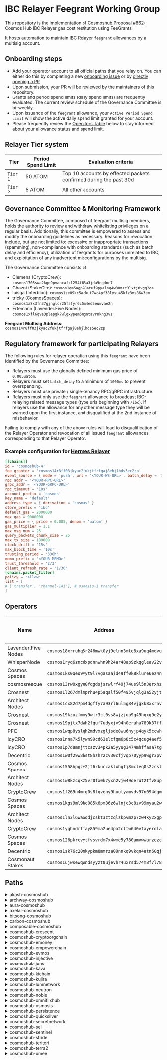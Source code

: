 # IBC Relayer Feegrant Working Group

This repository is the implementation of [Cosmoshub Proposal #862](https://www.mintscan.io/cosmos/proposals/862): Cosmos Hub IBC Relayer gas cost restitution using FeeGrants

It hosts automation to maintain IBC Relayer `feegrant` allowances by a multisig account.

## Onboarding steps
- Add your operator account to all official paths that you relay on. You can either do this by completing a new [onboarding issue](https://github.com/cryptocrew-validators/relayer-feegrant-wg/issues/new?assignees=&labels=operator-onboarding&projects=&template=operator_onboarding.md&title=Operator+Onboarding%3A+%5BYour+Name%5D) or by [directly opening a PR](https://github.com/cryptocrew-validators/relayer-feegrant-wg/compare)
- Upon submission, your PR will be reviewed by the maintainers of this repository.
- Grants and period spend limits (daily spend limits) are frequently evaluated. The current review schedule of the Governance Committee is bi-weekly.
- Upon issuance of the `feegrant` allowance, your `Active Period Spend Limit` will show the active daily spend limit granted for your account.
- Please frequently review the [Operators Table](#operators) below to stay informed about your allowance status and spend limit.

## Relayer Tier system

| Tier | Period Spend Limit | Evaluation criteria |
| ---- | ------------------ | ------------------- |
| `Tier 1` | 50 ATOM | Top 10 accounts by effected packets confirmed during the past 30d |
| `Tier 2` | 5 ATOM | All other accounts |

## Governance Committee & Monitoring Framework

The Governance Committee, composed of feegrant multisig members, holds the authority to review and withdraw whitelisting privileges on a regular basis. Additionally, this committee is empowered to assess and modify the onboarding guidelines as necessary. Reasons for revocation include, but are not limited to: excessive or inappropriate transactions (spamming), non-compliance with onboarding standards (such as batch delay and efficiency), utilization of feegrants for purposes unrelated to IBC, and exploitation of any inadvertent misconfigurations by the multisig.

The Governance Committee consists of:

- Clemens (CryptoCrew): `cosmos1705swa2kgn9pvancafzl254f63a3jda9ngdnc7`
- Ghazni (StakeCito): `cosmos1qm5agp78atuf9pyalsq4w30mzc3lxtj0vgq2qe`
- luisqa (Interbloc): `cosmos1ze09kc5ackut7wc4pf38lysu45kfz3ms86w3em`
- tricky (CosmosSpaces): `cosmos1a8x3fn37gjnglcr25fsfyr6c5m4ed5euwvae2n`
- Ertemann (Lavender.Five Nodes): `cosmos1xfl6qve3plepgk7wlgxypem5ngntavrnkng3vz`

**Feegrant Multisig Address:** `cosmos14r8ff03jkyac2fukjtfrfgaj8ehjlhds5ec2zp`

## Regulatory framework for participating Relayers 

The following rules for relayer operation using this `feegrant` have been identified by the Governance Committee:

- Relayers must use the globally defined minimum gas price of `0.005uatom`.
- Relayers must set `batch_delay` to a minimum of `1000ms` to prevent overspending.
- Relayers must use private / single-tenancy RPC/gRPC infrastructure.
- Relayers must only use the `feegrant` allowance to broadcast IBC-relaying related message types (type urls beginning with `/ibc`). If relayers use the allowance for any other message type they will be warned upon the first instance, and disqualified at the 2nd instance of misbehavior.

Failing to comply with any of the above rules will lead to disqualification of the Relayer Operator and revocation of all issued `feegrant` allowances corresponding to that Relayer Operator.

### Example configuration for [Hermes Relayer](https://hermes.informal.systems)

```toml
[[chains]]
id = 'cosmoshub-4'
fee_granter = 'cosmos14r8ff03jkyac2fukjtfrfgaj8ehjlhds5ec2zp'
event_source = { mode = 'push', url = '<YOUR-WS-URL>', batch_delay = '1000ms' }
rpc_addr = '<YOUR-RPC-URL>'
grpc_addr = '<YOUR-GRPC-URL>'
rpc_timeout = '10s'
account_prefix = 'cosmos'
key_name = 'default'
address_type = { derivation = 'cosmos' }
store_prefix = 'ibc'
default_gas = 2000000
max_gas = 9000000
gas_price = { price = 0.005, denom = 'uatom' }
gas_multiplier = 1.1
max_msg_num = 25
query_packets_chunk_size = 25
max_tx_size = 180000
clock_drift = '15s'
max_block_time = '10s'
trusting_period = '336h'
memo_prefix = '<YOUR-MEMO>'
trust_threshold = '2/3'
client_refresh_rate = '1/30'
[chains.packet_filter]
policy = 'allow'
list = [
# ['transfer', 'channel-141'], # osmosis-1 transfer
] 
```

## Operators

| Name | Address | Total Paths | Discord | Telegram | Period Spend Limit | Active Period Spend Limit |
|------|---------|-------------|---------|----------|--------------------|---------------------------|
| Lavender.Five Nodes | `cosmos18xrruhq5r246mwk0yj9elnn3mte8xa9uq4mdvu` | 13 | [`dylanschultzie`](https://discordapp.com/users/dylanschultzie) | [`dylanschultzie`](https://t.me/dylanschultzie) | 50.0 | 50.0 |
| WhisperNode | `cosmos1ryq6zncdxpdnnwhn9h24ar48ap9zkqgleav22v` | 13 | [`ghostdotexe`](https://discordapp.com/users/ghostdotexe) | [`gh0stdotexe`](https://t.me/gh0stdotexe) | 50.0 | 50.0 |
| Cosmos Spaces | `cosmos1ks0qeq9vyt9l7vgasaajd49ff0k8klure6ez4n` | 11 | [`.tricky_.`](https://discordapp.com/users/.tricky_.) | [`Char1esBark1ey`](https://t.me/Char1esBark1ey) | 50.0 | 50.0 |
| cosmosrescue | `cosmos13rw0xgyu0fqgdsjsrwlrf49j74us9l5n3erxhz` | 11 | [`subzero0057`](https://discordapp.com/users/subzero0057) | [`alagiz`](https://t.me/alagiz) | 50.0 | 50.0 |
| Crosnest | `cosmos1l267dmlmprhu4p5aqslf50f495vjqlg3a52yjt` | 7 | [`galadrin_crosnest`](https://discordapp.com/users/galadrin_crosnest) | [`crosnest_com`](https://t.me/crosnest_com) | 50.0 | 50.0 |
| Architect Nodes | `cosmos1cx82d7pm4dgffy7a93rl6ul5g84vjgxk8xxrnv` | 7 | [`architectnodes`](https://discordapp.com/users/architectnodes) | [`social244305_Architect_Nodes`](https://t.me/social244305_Architect_Nodes) | 50.0 | 50.0 |
| Crosnest | `cosmos19kzuzfmmy9wjr3cl0ss8wjzjup9g49hqxg9e2y` | 6 | [`galadrin_crosnest`](https://discordapp.com/users/galadrin_crosnest) | [`crosnest_com`](https://t.me/crosnest_com) | 50.0 | 50.0 |
| Crosnest | `cosmos19pjtx7dah2fquf7udyxjv94h0eraha789k37ff` | 5 | [`galadrin_crosnest`](https://discordapp.com/users/galadrin_crosnest) | [`crosnest_com`](https://t.me/crosnest_com) | 50.0 | 50.0 |
| PFC | `cosmos1wqp8yslqh2mdvxzgljsde8wu6nyjp4qyk5ccwh` | 5 | [`.pfc`](https://discordapp.com/users/.pfc) | [`pfc_validator`](https://t.me/pfc_validator) | 0.0 | 0.0 |
| IcyCRO | `cosmos1nna7k5lywn99cd63elcfqm6p8c5c4qcug4aef5` | 4 | [`zanglang`](https://discordapp.com/users/zanglang) | [`zanglang`](https://t.me/zanglang) | 50.0 | 50.0 |
| IcyCRO | `cosmos1p7d8mnjttcszv34pk2a5yyug3474mhffasa7tg` | 3 | [`zanglang`](https://discordapp.com/users/zanglang) | [`zanglang`](https://t.me/zanglang) | 50.0 | 50.0 |
| Decentrio | `cosmos1w0f29w3hst8hzhr2cv30cfjvqp70yyp9wgr3pv` | 3 | [`dunguyen29`](https://discordapp.com/users/dunguyen29) | [`dunguyen_29`](https://t.me/dunguyen_29) | 50.0 | 50.0 |
| Cosmos Spaces | `cosmos1558hpgzv2jt6rkuccaklxhgtj8mcleq0s2zcsl` | 2 | [`.tricky_.`](https://discordapp.com/users/.tricky_.) | [`Char1esBark1ey`](https://t.me/Char1esBark1ey) | 50.0 | 50.0 |
| Architect Nodes | `cosmos1w8kzcqk25vr0fx0k7yxn2vjw49qerut2tfv8up` | 2 | [`architectnodes`](https://discordapp.com/users/architectnodes) | [`social244305_Architect_Nodes`](https://t.me/social244305_Architect_Nodes) | 50.0 | 50.0 |
| CryptoCrew | `cosmos1f269n4mrg0s8tqveny9huulyamvdv97n094dgm` | 1 | [`ccclaimens`](https://discordapp.com/users/ccclaimens) | [`clemensg`](https://t.me/clemensg) | 50.0 | 50.0 |
| Cosmos Spaces | `cosmos1kgs9ml9hc085k6pm36z6wlnjc3c8zv99myau2w` | 1 | [`.tricky_.`](https://discordapp.com/users/.tricky_.) | [`Char1esBark1ey`](https://t.me/Char1esBark1ey) | 50.0 | 50.0 |
| Architect Nodes | `cosmos1ln3l6waaqdjcskt3ztzqlzkpvmzp7zw4ky2xgp` | 1 | [`architectnodes`](https://discordapp.com/users/architectnodes) | [`social244305_Architect_Nodes`](https://t.me/social244305_Architect_Nodes) | 50.0 | 50.0 |
| CryptoCrew | `cosmos1yghndrffay859ma2ue4pa2cltw640vtayerdla` | 1 | [`@ccclaimens`](https://discordapp.com/users/@ccclaimens) | [`@clemensg`](https://t.me/@clemensg) | 50.0 | 50.0 |
| Cosmos Spaces | `cosmos126pkrcvytfvsvrdm7x4wme5y780amvwwarzezc` | 1 | [`.tricky_.`](https://discordapp.com/users/.tricky_.) | [`Char1esBark1ey`](https://t.me/Char1esBark1ey) | 50.0 | 50.0 |
| Decentrio | `cosmos1sk76c20mkypkm8mmrza09nnkq9vkqn4atn60qj` | 1 | [`dunguyen29`](https://discordapp.com/users/dunguyen29) | [`dunguyen_29`](https://t.me/dunguyen_29) | 50.0 | 50.0 |
| Cosmonaut Stakes | `cosmos1ujwsewqwndsyyzt0ujevhr4uxrsd574m8f7l78` | 1 | [`danoly`](https://discordapp.com/users/danoly) | [`CosmonautStakes`](https://t.me/CosmonautStakes) | 50.0 | 50.0 |

## Paths

<details><summary>akash-cosmoshub</summary>

| Name | Chain 1 Address | Chain 2 Address | Period Spend Limit | Active Period Spend Limit |
|------|-----------------|-----------------|--------------------|---------------------------|
| Cosmos Spaces | `akash1ks0qeq9vyt9l7vgasaajd49ff0k8klur5p59vf` | `cosmos1ks0qeq9vyt9l7vgasaajd49ff0k8klure6ez4n` | 0.0 | 0.0 |
| Lavender.Five Nodes | `akash18xrruhq5r246mwk0yj9elnn3mte8xa9udwk24x` | `cosmos18xrruhq5r246mwk0yj9elnn3mte8xa9uq4mdvu` | 0.0 | 0.0 |
| cosmosrescue | `akash1p4557mdpc2qk8vcemeqgrcg55gs2uyznfd6276` | `cosmos13rw0xgyu0fqgdsjsrwlrf49j74us9l5n3erxhz` | 0.0 | 0.0 |
| Cosmonaut Stakes | `akash12396w3rxfpe349h7vdhs4e35y4xqq7rxjfnznt` | `cosmos1ujwsewqwndsyyzt0ujevhr4uxrsd574m8f7l78` | 0.0 | 0.0 |
| WhisperNode | `akash1ryq6zncdxpdnnwhn9h24ar48ap9zkqgl5xpdnk` | `cosmos1ryq6zncdxpdnnwhn9h24ar48ap9zkqgleav22v` | 0.0 | 0.0 |
</details>

<details><summary>archway-cosmoshub</summary>

| Name | Chain 1 Address | Chain 2 Address | Period Spend Limit | Active Period Spend Limit |
|------|-----------------|-----------------|--------------------|---------------------------|
| Crosnest | `archway1l267dmlmprhu4p5aqslf50f495vjqlg3glkqcu` | `cosmos1l267dmlmprhu4p5aqslf50f495vjqlg3a52yjt` | 0.0 | 0.0 |
| Lavender.Five Nodes | `archway18xrruhq5r246mwk0yj9elnn3mte8xa9u478fxt` | `cosmos18xrruhq5r246mwk0yj9elnn3mte8xa9uq4mdvu` | 0.0 | 0.0 |
| WhisperNode | `archway1ryq6zncdxpdnnwhn9h24ar48ap9zkqglvkswqm` | `cosmos1ryq6zncdxpdnnwhn9h24ar48ap9zkqgleav22v` | 0.0 | 0.0 |
</details>

<details><summary>aura-cosmoshub</summary>

| Name | Chain 1 Address | Chain 2 Address | Period Spend Limit | Active Period Spend Limit |
|------|-----------------|-----------------|--------------------|---------------------------|
| Crosnest | `aura19pjtx7dah2fquf7udyxjv94h0eraha787qxuts` | `cosmos19pjtx7dah2fquf7udyxjv94h0eraha789k37ff` | 0.0 | 0.0 |
| Lavender.Five Nodes | `aura18xrruhq5r246mwk0yj9elnn3mte8xa9umrv0w9` | `cosmos18xrruhq5r246mwk0yj9elnn3mte8xa9uq4mdvu` | 0.0 | 0.0 |
</details>

<details><summary>axelar-cosmoshub</summary>

| Name | Chain 1 Address | Chain 2 Address | Period Spend Limit | Active Period Spend Limit |
|------|-----------------|-----------------|--------------------|---------------------------|
| Cosmos Spaces | `axelar1558hpgzv2jt6rkuccaklxhgtj8mcleq05y5sm7` | `cosmos1558hpgzv2jt6rkuccaklxhgtj8mcleq0s2zcsl` | 0.0 | 0.0 |
| Crosnest | `axelar19kzuzfmmy9wjr3cl0ss8wjzjup9g49hqzxn3p9` | `cosmos19kzuzfmmy9wjr3cl0ss8wjzjup9g49hqxg9e2y` | 0.0 | 0.0 |
| IcyCRO | `axelar1nna7k5lywn99cd63elcfqm6p8c5c4qcuvmt3z4` | `cosmos1nna7k5lywn99cd63elcfqm6p8c5c4qcug4aef5` | 0.0 | 0.0 |
| cosmosrescue | `axelar1p4557mdpc2qk8vcemeqgrcg55gs2uyznqcp9vp` | `cosmos1nna7k5lywn99cd63elcfqm6p8c5c4qcug4aef5` | 0.0 | 0.0 |
| WhisperNode | `axelar1ryq6zncdxpdnnwhn9h24ar48ap9zkqglan6zpd` | `cosmos1ryq6zncdxpdnnwhn9h24ar48ap9zkqgleav22v` | 0.0 | 0.0 |
</details>

<details><summary>bitsong-cosmoshub</summary>

| Name | Chain 1 Address | Chain 2 Address | Period Spend Limit | Active Period Spend Limit |
|------|-----------------|-----------------|--------------------|---------------------------|
| Architect Nodes | `bitsong16arskkjeeq9jnvwfe78n8m9y06jkj9kp2vc6vn` | `cosmos1cx82d7pm4dgffy7a93rl6ul5g84vjgxk8xxrnv` | 0.0 | 0.0 |
</details>

<details><summary>carbon-cosmoshub</summary>

| Name | Chain 1 Address | Chain 2 Address | Period Spend Limit | Active Period Spend Limit |
|------|-----------------|-----------------|--------------------|---------------------------|
| Lavender.Five Nodes | `swth18xrruhq5r246mwk0yj9elnn3mte8xa9ult3ml9` | `cosmos18xrruhq5r246mwk0yj9elnn3mte8xa9uq4mdvu` | 0.0 | 0.0 |
</details>

<details><summary>composable-cosmoshub</summary>

| Name | Chain 1 Address | Chain 2 Address | Period Spend Limit | Active Period Spend Limit |
|------|-----------------|-----------------|--------------------|---------------------------|
| Cosmos Spaces | `centauri1ks0qeq9vyt9l7vgasaajd49ff0k8kluras573q` | `cosmos1ks0qeq9vyt9l7vgasaajd49ff0k8klure6ez4n` | 0.0 | 0.0 |
| WhisperNode | `centauri1ryq6zncdxpdnnwhn9h24ar48ap9zkqglahpkwl` | `cosmos1ryq6zncdxpdnnwhn9h24ar48ap9zkqgleav22v` | 0.0 | 0.0 |
</details>

<details><summary>cosmoshub-crescent</summary>

| Name | Chain 1 Address | Chain 2 Address | Period Spend Limit | Active Period Spend Limit |
|------|-----------------|-----------------|--------------------|---------------------------|
| Cosmos Spaces | `cosmos1ks0qeq9vyt9l7vgasaajd49ff0k8klure6ez4n` | `cre1ks0qeq9vyt9l7vgasaajd49ff0k8kluraj28q7` | 0.0 | 0.0 |
| Architect Nodes | `cosmos1w8kzcqk25vr0fx0k7yxn2vjw49qerut2tfv8up` | `cre1cx82d7pm4dgffy7a93rl6ul5g84vjgxkrw4xxp` | 0.0 | 0.0 |
| IcyCRO | `cosmos1nna7k5lywn99cd63elcfqm6p8c5c4qcug4aef5` | `cre1nna7k5lywn99cd63elcfqm6p8c5c4qcuvawuue` | 0.0 | 0.0 |
</details>

<details><summary>cosmoshub-cryptoorgchain</summary>

| Name | Chain 1 Address | Chain 2 Address | Period Spend Limit | Active Period Spend Limit |
|------|-----------------|-----------------|--------------------|---------------------------|
| Crosnest | `cosmos19kzuzfmmy9wjr3cl0ss8wjzjup9g49hqxg9e2y` | `cro19kzuzfmmy9wjr3cl0ss8wjzjup9g49hq7ndqk4` | 0.0 | 0.0 |
</details>

<details><summary>cosmoshub-emoney</summary>

| Name | Chain 1 Address | Chain 2 Address | Period Spend Limit | Active Period Spend Limit |
|------|-----------------|-----------------|--------------------|---------------------------|
| Crosnest | `cosmos19kzuzfmmy9wjr3cl0ss8wjzjup9g49hqxg9e2y` | `emoney19kzuzfmmy9wjr3cl0ss8wjzjup9g49hqftldae` | 0.0 | 0.0 |
</details>

<details><summary>cosmoshub-empowerchain</summary>

| Name | Chain 1 Address | Chain 2 Address | Period Spend Limit | Active Period Spend Limit |
|------|-----------------|-----------------|--------------------|---------------------------|
| WhisperNode | `cosmos1ryq6zncdxpdnnwhn9h24ar48ap9zkqgleav22v` | `empower1ryq6zncdxpdnnwhn9h24ar48ap9zkqgl93gpsj` | 0.0 | 0.0 |
</details>

<details><summary>cosmoshub-evmos</summary>

| Name | Chain 1 Address | Chain 2 Address | Period Spend Limit | Active Period Spend Limit |
|------|-----------------|-----------------|--------------------|---------------------------|
| Cosmos Spaces | `cosmos1ks0qeq9vyt9l7vgasaajd49ff0k8klure6ez4n` | `evmos146sl9u5kgsa86mxk6zjhmwlnlxa7l7cwyvlhan` | 0.0 | 0.0 |
| Architect Nodes | `cosmos1cx82d7pm4dgffy7a93rl6ul5g84vjgxk8xxrnv` | `evmos1tusg5d35w03v0s2u5tefvf5yclguye09ctw6zu` | 0.0 | 0.0 |
| IcyCRO | `cosmos1p7d8mnjttcszv34pk2a5yyug3474mhffasa7tg` | `evmos1lldjhjnn32e8vek7cxe9g05nf8j74y0xa6dt3p` | 0.0 | 0.0 |
</details>

<details><summary>cosmoshub-injective</summary>

| Name | Chain 1 Address | Chain 2 Address | Period Spend Limit | Active Period Spend Limit |
|------|-----------------|-----------------|--------------------|---------------------------|
| Cosmos Spaces | `cosmos1ks0qeq9vyt9l7vgasaajd49ff0k8klure6ez4n` | `inj146sl9u5kgsa86mxk6zjhmwlnlxa7l7cwvyea4r` | 0.0 | 0.0 |
| Crosnest | `cosmos1l267dmlmprhu4p5aqslf50f495vjqlg3a52yjt` | `inj1lagtgtck8627009uw39rlmsa6ty5dhwwuujq3m` | 0.0 | 0.0 |
| Decentrio | `cosmos1w0f29w3hst8hzhr2cv30cfjvqp70yyp9wgr3pv` | `inj1n2wzhz0zvrpzjvwfjva6shq0lxyy0d8atf4f5f` | 0.0 | 0.0 |
| Lavender.Five Nodes | `cosmos18xrruhq5r246mwk0yj9elnn3mte8xa9uq4mdvu` | `inj1mx070d26eu5trde862pfl6gaqmzlcj99udwy02` | 0.0 | 0.0 |
| cosmosrescue | `cosmos13rw0xgyu0fqgdsjsrwlrf49j74us9l5n3erxhz` | `inj1w29rwsjjpcmen347qdugjfusun4xshq6zfc6gj` | 0.0 | 0.0 |
| WhisperNode | `cosmos1ryq6zncdxpdnnwhn9h24ar48ap9zkqgleav22v` | `inj1jszj9xyh2eh8lx25u88rsv7hmsytvwsvr6cne0` | 0.0 | 0.0 |
| PFC | `cosmos1wqp8yslqh2mdvxzgljsde8wu6nyjp4qyk5ccwh` | `inj12qsz2ks3c88knmdg70naeu8xap6reeex9vyjg6` | 0.0 | 0.0 |
</details>

<details><summary>cosmoshub-juno</summary>

| Name | Chain 1 Address | Chain 2 Address | Period Spend Limit | Active Period Spend Limit |
|------|-----------------|-----------------|--------------------|---------------------------|
| Cosmos Spaces | `cosmos1ks0qeq9vyt9l7vgasaajd49ff0k8klure6ez4n` | `juno1ks0qeq9vyt9l7vgasaajd49ff0k8klur0g6ej0` | 0.0 | 0.0 |
| Crosnest | `cosmos19pjtx7dah2fquf7udyxjv94h0eraha789k37ff` | `juno19pjtx7dah2fquf7udyxjv94h0eraha78nyj9w4` | 0.0 | 0.0 |
| Architect Nodes | `cosmos1w8kzcqk25vr0fx0k7yxn2vjw49qerut2tfv8up` | `juno1w8kzcqk25vr0fx0k7yxn2vjw49qerut2am0uma` | 0.0 | 0.0 |
| IcyCRO | `cosmos1p7d8mnjttcszv34pk2a5yyug3474mhffasa7tg` | `juno1nna7k5lywn99cd63elcfqm6p8c5c4qcu787zwg` | 0.0 | 0.0 |
| cosmosrescue | `cosmos13rw0xgyu0fqgdsjsrwlrf49j74us9l5n3erxhz` | `juno1p4557mdpc2qk8vcemeqgrcg55gs2uyznjy5kqu` | 0.0 | 0.0 |
| WhisperNode | `cosmos1ryq6zncdxpdnnwhn9h24ar48ap9zkqgleav22v` | `juno1ryq6zncdxpdnnwhn9h24ar48ap9zkqgl0003ds` | 0.0 | 0.0 |
</details>

<details><summary>cosmoshub-kava</summary>

| Name | Chain 1 Address | Chain 2 Address | Period Spend Limit | Active Period Spend Limit |
|------|-----------------|-----------------|--------------------|---------------------------|
| Crosnest | `cosmos19pjtx7dah2fquf7udyxjv94h0eraha789k37ff` | `kava19pjtx7dah2fquf7udyxjv94h0eraha78er9rlw` | 0.0 | 0.0 |
| cosmosrescue | `cosmos13rw0xgyu0fqgdsjsrwlrf49j74us9l5n3erxhz` | `kava1k9jg0f6rtp6vengjjnzd27plvygsr9r0wuu0qt` | 0.0 | 0.0 |
</details>

<details><summary>cosmoshub-kichain</summary>

| Name | Chain 1 Address | Chain 2 Address | Period Spend Limit | Active Period Spend Limit |
|------|-----------------|-----------------|--------------------|---------------------------|
| Crosnest | `cosmos19kzuzfmmy9wjr3cl0ss8wjzjup9g49hqxg9e2y` | `ki19kzuzfmmy9wjr3cl0ss8wjzjup9g49hqh95kws` | 0.0 | 0.0 |
</details>

<details><summary>cosmoshub-kujira</summary>

| Name | Chain 1 Address | Chain 2 Address | Period Spend Limit | Active Period Spend Limit |
|------|-----------------|-----------------|--------------------|---------------------------|
| Cosmos Spaces | `cosmos1558hpgzv2jt6rkuccaklxhgtj8mcleq0s2zcsl` | `kujira1558hpgzv2jt6rkuccaklxhgtj8mcleq0pzqqa4` | 0.0 | 0.0 |
| Crosnest | `cosmos1l267dmlmprhu4p5aqslf50f495vjqlg3a52yjt` | `kujira1l267dmlmprhu4p5aqslf50f495vjqlg3vugulp` | 0.0 | 0.0 |
| IcyCRO | `cosmos1nna7k5lywn99cd63elcfqm6p8c5c4qcug4aef5` | `kujira1nna7k5lywn99cd63elcfqm6p8c5c4qcuealpy7` | 0.0 | 0.0 |
| Lavender.Five Nodes | `cosmos18xrruhq5r246mwk0yj9elnn3mte8xa9uq4mdvu` | `kujira18xrruhq5r246mwk0yj9elnn3mte8xa9u3ae4pk` | 0.0 | 0.0 |
| cosmosrescue | `cosmos13rw0xgyu0fqgdsjsrwlrf49j74us9l5n3erxhz` | `kujira1p4557mdpc2qk8vcemeqgrcg55gs2uyzn474422` | 0.0 | 0.0 |
| WhisperNode | `cosmos1ryq6zncdxpdnnwhn9h24ar48ap9zkqgleav22v` | `kujira1ryq6zncdxpdnnwhn9h24ar48ap9zkqglg4wj8x` | 0.0 | 0.0 |
| PFC | `cosmos1wqp8yslqh2mdvxzgljsde8wu6nyjp4qyk5ccwh` | `kujira1wqp8yslqh2mdvxzgljsde8wu6nyjp4qy8u6qra` | 0.0 | 0.0 |
</details>

<details><summary>cosmoshub-lumnetwork</summary>

| Name | Chain 1 Address | Chain 2 Address | Period Spend Limit | Active Period Spend Limit |
|------|-----------------|-----------------|--------------------|---------------------------|
| Crosnest | `cosmos19kzuzfmmy9wjr3cl0ss8wjzjup9g49hqxg9e2y` | `lum19kzuzfmmy9wjr3cl0ss8wjzjup9g49hqnzcsls` | 0.0 | 0.0 |
</details>

<details><summary>cosmoshub-neutron</summary>

| Name | Chain 1 Address | Chain 2 Address | Period Spend Limit | Active Period Spend Limit |
|------|-----------------|-----------------|--------------------|---------------------------|
| Cosmos Spaces | `cosmos1ks0qeq9vyt9l7vgasaajd49ff0k8klure6ez4n` | `neutron1ks0qeq9vyt9l7vgasaajd49ff0k8klura9sq05` | 0.0 | 0.0 |
| IcyCRO | `cosmos1nna7k5lywn99cd63elcfqm6p8c5c4qcug4aef5` | `neutron1nna7k5lywn99cd63elcfqm6p8c5c4qcuv25mnn` | 0.0 | 0.0 |
| CryptoCrew | `cosmos1yghndrffay859ma2ue4pa2cltw640vtayerdla` | `neutron1yghndrffay859ma2ue4pa2cltw640vtaqx2096` | 0.0 | 0.0 |
| cosmosrescue | `cosmos13rw0xgyu0fqgdsjsrwlrf49j74us9l5n3erxhz` | `neutron1p4557mdpc2qk8vcemeqgrcg55gs2uyznqf70a8` | 0.0 | 0.0 |
| WhisperNode | `cosmos1ryq6zncdxpdnnwhn9h24ar48ap9zkqgleav22v` | `neutron1ryq6zncdxpdnnwhn9h24ar48ap9zkqglaz9gst` | 0.0 | 0.0 |
</details>

<details><summary>cosmoshub-noble</summary>

| Name | Chain 1 Address | Chain 2 Address | Period Spend Limit | Active Period Spend Limit |
|------|-----------------|-----------------|--------------------|---------------------------|
| Cosmos Spaces | `cosmos1ks0qeq9vyt9l7vgasaajd49ff0k8klure6ez4n` | `noble1ks0qeq9vyt9l7vgasaajd49ff0k8klur3ev2da` | 0.0 | 0.0 |
| Lavender.Five Nodes | `cosmos18xrruhq5r246mwk0yj9elnn3mte8xa9uq4mdvu` | `noble18xrruhq5r246mwk0yj9elnn3mte8xa9ugkw95j` | 0.0 | 0.0 |
| cosmosrescue | `cosmos13rw0xgyu0fqgdsjsrwlrf49j74us9l5n3erxhz` | `noble1p4557mdpc2qk8vcemeqgrcg55gs2uyznv4z9lw` | 0.0 | 0.0 |
</details>

<details><summary>cosmoshub-omniflixhub</summary>

| Name | Chain 1 Address | Chain 2 Address | Period Spend Limit | Active Period Spend Limit |
|------|-----------------|-----------------|--------------------|---------------------------|
| Crosnest | `cosmos19kzuzfmmy9wjr3cl0ss8wjzjup9g49hqxg9e2y` | `omniflix19kzuzfmmy9wjr3cl0ss8wjzjup9g49hqmk5qa6` | 0.0 | 0.0 |
| Architect Nodes | `cosmos1cx82d7pm4dgffy7a93rl6ul5g84vjgxk8xxrnv` | `omniflix1cx82d7pm4dgffy7a93rl6ul5g84vjgxk6ch6yj` | 0.0 | 0.0 |
| Lavender.Five Nodes | `cosmos18xrruhq5r246mwk0yj9elnn3mte8xa9uq4mdvu` | `omniflix18xrruhq5r246mwk0yj9elnn3mte8xa9uat25mz` | 0.0 | 0.0 |
</details>

<details><summary>cosmoshub-osmosis</summary>

| Name | Chain 1 Address | Chain 2 Address | Period Spend Limit | Active Period Spend Limit |
|------|-----------------|-----------------|--------------------|---------------------------|
| CryptoCrew | `cosmos1f269n4mrg0s8tqveny9huulyamvdv97n094dgm` | `osmo1f269n4mrg0s8tqveny9huulyamvdv97n87xa7f` | 0.0 | 0.0 |
| Cosmos Spaces | `cosmos1kgs9ml9hc085k6pm36z6wlnjc3c8zv99myau2w` | `osmo1kgs9ml9hc085k6pm36z6wlnjc3c8zv99nlwvuu` | 0.0 | 0.0 |
| Crosnest | `cosmos19pjtx7dah2fquf7udyxjv94h0eraha789k37ff` | `osmo19pjtx7dah2fquf7udyxjv94h0eraha78ddzwlm` | 0.0 | 0.0 |
| Architect Nodes | `cosmos1cx82d7pm4dgffy7a93rl6ul5g84vjgxk8xxrnv` | `osmo1cx82d7pm4dgffy7a93rl6ul5g84vjgxk0a4n97` | 0.0 | 0.0 |
| Decentrio | `cosmos1w0f29w3hst8hzhr2cv30cfjvqp70yyp9wgr3pv` | `osmo1w0f29w3hst8hzhr2cv30cfjvqp70yyp9xnsph7` | 0.0 | 0.0 |
| Decentrio | `cosmos1sk76c20mkypkm8mmrza09nnkq9vkqn4atn60qj` | `osmo1sk76c20mkypkm8mmrza09nnkq9vkqn4argflkq` | 0.0 | 0.0 |
| Lavender.Five Nodes | `cosmos18xrruhq5r246mwk0yj9elnn3mte8xa9uq4mdvu` | `osmo18xrruhq5r246mwk0yj9elnn3mte8xa9ugwga6w` | 0.0 | 0.0 |
| cosmosrescue | `cosmos13rw0xgyu0fqgdsjsrwlrf49j74us9l5n3erxhz` | `osmo1p4557mdpc2qk8vcemeqgrcg55gs2uyznvdya3j` | 0.0 | 0.0 |
| WhisperNode | `cosmos1ryq6zncdxpdnnwhn9h24ar48ap9zkqgleav22v` | `osmo1ryq6zncdxpdnnwhn9h24ar48ap9zkqgl3xl6u7` | 0.0 | 0.0 |
</details>

<details><summary>cosmoshub-persistence</summary>

| Name | Chain 1 Address | Chain 2 Address | Period Spend Limit | Active Period Spend Limit |
|------|-----------------|-----------------|--------------------|---------------------------|
| Crosnest | `cosmos1l267dmlmprhu4p5aqslf50f495vjqlg3a52yjt` | `persistence1l267dmlmprhu4p5aqslf50f495vjqlg3ncvhu0` | 0.0 | 0.0 |
| Architect Nodes | `cosmos1cx82d7pm4dgffy7a93rl6ul5g84vjgxk8xxrnv` | `persistence1cx82d7pm4dgffy7a93rl6ul5g84vjgxkf2qsag` | 0.0 | 0.0 |
</details>

<details><summary>cosmoshub-quicksilver</summary>

| Name | Chain 1 Address | Chain 2 Address | Period Spend Limit | Active Period Spend Limit |
|------|-----------------|-----------------|--------------------|---------------------------|
| Cosmos Spaces | `cosmos1ks0qeq9vyt9l7vgasaajd49ff0k8klure6ez4n` | `quick1ks0qeq9vyt9l7vgasaajd49ff0k8klurj7fsvp` | 0.0 | 0.0 |
| Crosnest | `cosmos1l267dmlmprhu4p5aqslf50f495vjqlg3a52yjt` | `quick1l267dmlmprhu4p5aqslf50f495vjqlg3ks6kte` | 0.0 | 0.0 |
| Architect Nodes | `cosmos1cx82d7pm4dgffy7a93rl6ul5g84vjgxk8xxrnv` | `quick1cx82d7pm4dgffy7a93rl6ul5g84vjgxkvzk327` | 0.0 | 0.0 |
</details>

<details><summary>cosmoshub-secretnetwork</summary>

| Name | Chain 1 Address | Chain 2 Address | Period Spend Limit | Active Period Spend Limit |
|------|-----------------|-----------------|--------------------|---------------------------|
| Lavender.Five Nodes | `cosmos18xrruhq5r246mwk0yj9elnn3mte8xa9uq4mdvu` | `secret1czy3ak7s26sajcr99cyzfd2l75rprjxlkw4n6t` | 0.0 | 0.0 |
| cosmosrescue | `cosmos13rw0xgyu0fqgdsjsrwlrf49j74us9l5n3erxhz` | `secret1u4rm5gqswjyqhtyatu56q42avnzlg0gxklj3v9` | 0.0 | 0.0 |
| WhisperNode | `cosmos1ryq6zncdxpdnnwhn9h24ar48ap9zkqgleav22v` | `secret1xpgjd2akpc8gmwez25keftpmlgs4aa3un463s7` | 0.0 | 0.0 |
| PFC | `cosmos1wqp8yslqh2mdvxzgljsde8wu6nyjp4qyk5ccwh` | `secret1q5uvvkg0wp94hpnc8argyjr9ldgqyuty86r68v` | 0.0 | 0.0 |
</details>

<details><summary>cosmoshub-sei</summary>

| Name | Chain 1 Address | Chain 2 Address | Period Spend Limit | Active Period Spend Limit |
|------|-----------------|-----------------|--------------------|---------------------------|
| Lavender.Five Nodes | `cosmos18xrruhq5r246mwk0yj9elnn3mte8xa9uq4mdvu` | `sei18xrruhq5r246mwk0yj9elnn3mte8xa9ude2m2a` | 0.0 | 0.0 |
</details>

<details><summary>cosmoshub-sentinel</summary>

| Name | Chain 1 Address | Chain 2 Address | Period Spend Limit | Active Period Spend Limit |
|------|-----------------|-----------------|--------------------|---------------------------|
| WhisperNode | `cosmos1ryq6zncdxpdnnwhn9h24ar48ap9zkqgleav22v` | `sent1ryq6zncdxpdnnwhn9h24ar48ap9zkqglzx6nwr` | 0.0 | 0.0 |
</details>

<details><summary>cosmoshub-stride</summary>

| Name | Chain 1 Address | Chain 2 Address | Period Spend Limit | Active Period Spend Limit |
|------|-----------------|-----------------|--------------------|---------------------------|
| Cosmos Spaces | `cosmos1ks0qeq9vyt9l7vgasaajd49ff0k8klure6ez4n` | `stride1ks0qeq9vyt9l7vgasaajd49ff0k8klur63e7pl` | 0.0 | 0.0 |
| Crosnest | `cosmos1l267dmlmprhu4p5aqslf50f495vjqlg3a52yjt` | `stride1l267dmlmprhu4p5aqslf50f495vjqlg37l2cx8` | 0.0 | 0.0 |
| Cosmos Spaces | `cosmos126pkrcvytfvsvrdm7x4wme5y780amvwwarzezc` | `stride1558hpgzv2jt6rkuccaklxhgtj8mcleq0npzyyn` | 0.0 | 0.0 |
| Architect Nodes | `cosmos1cx82d7pm4dgffy7a93rl6ul5g84vjgxk8xxrnv` | `stride1cx82d7pm4dgffy7a93rl6ul5g84vjgxkydxl8q` | 0.0 | 0.0 |
| IcyCRO | `cosmos1p7d8mnjttcszv34pk2a5yyug3474mhffasa7tg` | `stride1nna7k5lywn99cd63elcfqm6p8c5c4qcut7a9ac` | 0.0 | 0.0 |
| Decentrio | `cosmos1w0f29w3hst8hzhr2cv30cfjvqp70yyp9wgr3pv` | `stride1w0f29w3hst8hzhr2cv30cfjvqp70yyp9drrd4q` | 0.0 | 0.0 |
| Lavender.Five Nodes | `cosmos18xrruhq5r246mwk0yj9elnn3mte8xa9uq4mdvu` | `stride18xrruhq5r246mwk0yj9elnn3mte8xa9ur7m3cs` | 0.0 | 0.0 |
| cosmosrescue | `cosmos13rw0xgyu0fqgdsjsrwlrf49j74us9l5n3erxhz` | `stride1p4557mdpc2qk8vcemeqgrcg55gs2uyzn8ah3nv` | 0.0 | 0.0 |
| WhisperNode | `cosmos1ryq6zncdxpdnnwhn9h24ar48ap9zkqgleav22v` | `stride1ryq6zncdxpdnnwhn9h24ar48ap9zkqgl6kvk7q` | 0.0 | 0.0 |
| PFC | `cosmos1wqp8yslqh2mdvxzgljsde8wu6nyjp4qyk5ccwh` | `stride1wqp8yslqh2mdvxzgljsde8wu6nyjp4qy4lcy6m` | 0.0 | 0.0 |
</details>

<details><summary>cosmoshub-teritori</summary>

| Name | Chain 1 Address | Chain 2 Address | Period Spend Limit | Active Period Spend Limit |
|------|-----------------|-----------------|--------------------|---------------------------|
| Crosnest | `cosmos1l267dmlmprhu4p5aqslf50f495vjqlg3a52yjt` | `tori1l267dmlmprhu4p5aqslf50f495vjqlg3lqadfm` | 0.0 | 0.0 |
</details>

<details><summary>cosmoshub-terra2</summary>

| Name | Chain 1 Address | Chain 2 Address | Period Spend Limit | Active Period Spend Limit |
|------|-----------------|-----------------|--------------------|---------------------------|
| Cosmos Spaces | `cosmos1ks0qeq9vyt9l7vgasaajd49ff0k8klure6ez4n` | `terra1ks0qeq9vyt9l7vgasaajd49ff0k8klurl7rzhn` | 0.0 | 0.0 |
| Crosnest | `cosmos19pjtx7dah2fquf7udyxjv94h0eraha789k37ff` | `terra19pjtx7dah2fquf7udyxjv94h0eraha78rjt7tf` | 0.0 | 0.0 |
| Lavender.Five Nodes | `cosmos18xrruhq5r246mwk0yj9elnn3mte8xa9uq4mdvu` | `terra1pn3t586r4t0w4w4pncmmdnsl3fqmj625xngs80` | 0.0 | 0.0 |
| cosmosrescue | `cosmos13rw0xgyu0fqgdsjsrwlrf49j74us9l5n3erxhz` | `terra1zr5a4asqa7l0994lypjrf8zrzafdxtv6ev9v9l` | 0.0 | 0.0 |
| PFC | `cosmos1wqp8yslqh2mdvxzgljsde8wu6nyjp4qyk5ccwh` | `terra1j32kujppc2xekktlnrgqepnmjhpg44jwf5045t` | 0.0 | 0.0 |
</details>

<details><summary>cosmoshub-umee</summary>

| Name | Chain 1 Address | Chain 2 Address | Period Spend Limit | Active Period Spend Limit |
|------|-----------------|-----------------|--------------------|---------------------------|
| Architect Nodes | `cosmos1ln3l6waaqdjcskt3ztzqlzkpvmzp7zw4ky2xgp` | `umee1cx82d7pm4dgffy7a93rl6ul5g84vjgxk4smuh7` | 0.0 | 0.0 |
</details>
